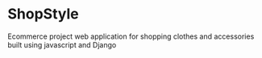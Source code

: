 # ShopStyle
Ecommerce project web application  for shopping clothes and accessories  built using javascript and Django  
